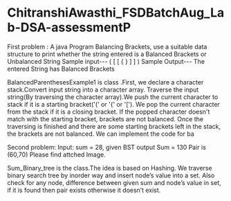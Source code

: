 # ChitranshiAwasthi_FSDBatchAug_Lab-DSA-assessmentP
First problem : A java Program Balancing Brackets, use a suitable data structure to print whether the string entered is a Balanced Brackets or Unbalanced String
Sample input---
( [ [ { } ] ] )
Sample Output---
The entered String has Balanced Brackets

BalancedParenthesesExample1 is class .First, we declare a character stack.Convert input string into a character array.
Traverse the input string(By traversing the character array).We push the current character to stack if it is a starting bracket('(' or '{' or '[').
We pop the current character from the stack if it is a closing bracket. If the popped character doesn't match with the starting bracket, brackets are not balanced.
Once the traversing is finished and there are some starting brackets left in the stack, the brackets are not balanced.
We can implement the code for ba


Second problem:
Input: sum = 28, given BST
output Sum = 130
Pair is (60,70)
Please find attched Image.


Sum_Binary_tree is the class.The idea is based on Hashing. 
We traverse binary search tree by inorder way and insert node’s value into a set. Also check for any node,
difference between given sum and node’s value in set, if it is found then pair exists otherwise it doesn’t exist. 
